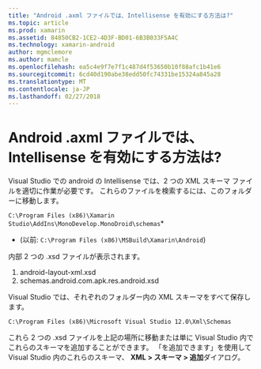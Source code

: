 ```yaml
---
title: "Android .axml ファイルでは、Intellisense を有効にする方法は?"
ms.topic: article
ms.prod: xamarin
ms.assetid: 84850CB2-1CE2-4D3F-BD01-6B3B033F5A4C
ms.technology: xamarin-android
author: mgmclemore
ms.author: mamcle
ms.openlocfilehash: ea5c4e9f7e7f1c487d4f53650b10f88afc1b41e6
ms.sourcegitcommit: 6cd40d190abe38edd50fc74331be15324a845a28
ms.translationtype: MT
ms.contentlocale: ja-JP
ms.lasthandoff: 02/27/2018
---
```

# <a name="how-do-i-enable-intellisense-in-android-axml-files"></a>Android .axml ファイルでは、Intellisense を有効にする方法は?

Visual Studio での android の Intellisense では、2 つの XML スキーマ ファイルを適切に作業が必要です。 これらのファイルを検索するには、このフォルダーに移動します。

`C:\Program Files (x86)\Xamarin Studio\AddIns\MonoDevelop.MonoDroid\schemas`*

* (以前: `C:\Program Files (x86)\MSBuild\Xamarin\Android`)

内部 2 つの .xsd ファイルが表示されます。

1. android-layout-xml.xsd
2. schemas.android.com.apk.res.android.xsd

Visual Studio では、それぞれのフォルダー内の XML スキーマをすべて保存します。

`C:\Program Files (x86)\Microsoft Visual Studio 12.0\Xml\Schemas`

これら 2 つの .xsd ファイルを上記の場所に移動または単に Visual Studio 内でこれらのスキーマを追加することができます。 「を追加できます」を使用して Visual Studio 内のこれらのスキーマ、 **XML > スキーマ > 追加**ダイアログ。






